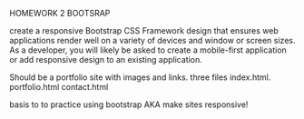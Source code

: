 HOMEWORK 2 BOOTSRAP 

create a responsive  Bootstrap CSS Framework design that ensures web applications render well on a variety of devices and window or screen sizes. As a developer, you will likely be asked to create a mobile-first application or add responsive design to an existing application. 



Should be a portfolio site with images and links.
three files index.html. portfolio.html contact.html

basis to to practice using bootstrap AKA make sites responsive!